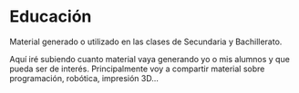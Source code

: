 # Educación

Material generado o utilizado en las clases de Secundaria y Bachillerato.

Aquí iré subiendo cuanto material vaya generando yo o mis alumnos y que pueda ser de interés. Principalmente voy a compartir material sobre programación, robótica, impresión 3D...
